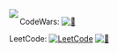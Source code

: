 
<img align="left" src="https://github-readme-stats.vercel.app/api?username=iohehe&show_icons=true&icon_color=805AD5&text_color=718096&bg_color=ffffff&hide_title=true" />

CodeWars: [![🐒](https://www.codewars.com/users/iohex/badges/micro)](https://www.codewars.com/users/iohex/)

LeetCode: [![LeetCode](https://leetcode-badge.haozibi.dev/v1cn/solved/iohex.svg)](https://leetcode-badge.haozibi.dev/v1cn/solved/iohex.svg)
[![🐒](https://leetcode-badge.haozibi.dev/v1cn/chart/submission-calendar/iohex.svg?type=past-year&color=yellow)](https://leetcode-badge.haozibi.dev/v1cn/chart/submission-calendar/iohex.svg?type=past-year&color=yellow)

